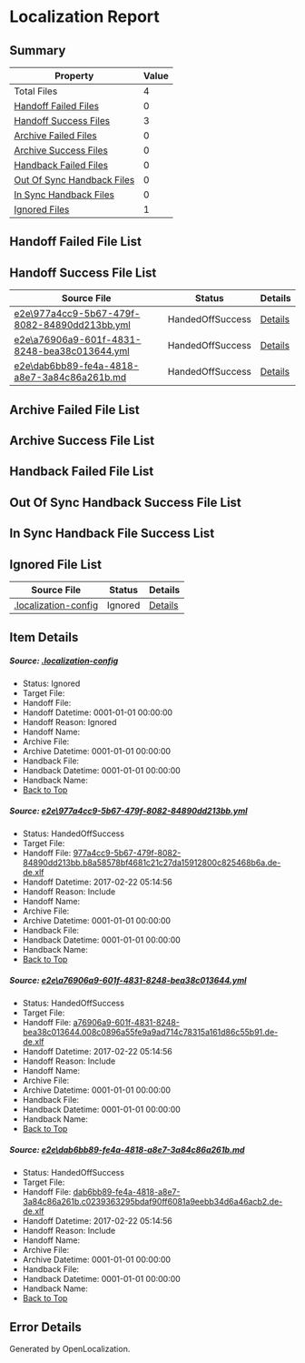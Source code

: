 # <a name='report-top'></a> Localization Report

## Summary
 Property | Value 
 -------- | ----- 
 Total Files | 4
[ Handoff Failed Files ](#handoff-failed-list)| 0
[ Handoff Success Files ](#handoff-success-list)| 3
[ Archive Failed Files ](#archive-failed-list)| 0
[ Archive Success Files ](#archive-success-list)| 0
[ Handback Failed Files ](#handback-failed-list)| 0
[ Out Of Sync Handback Files ](#outofsync-handback-success-list)| 0
[ In Sync Handback Files ](#insync-handback-success-list)| 0
[ Ignored Files ](#ignored-list)| 1

## <a name='handoff-failed-list'></a> Handoff Failed File List

## <a name='handoff-success-list'></a> Handoff Success File List
 Source File | Status | Details 
 ----------- | ------ | ------- 
 [e2e\977a4cc9-5b67-479f-8082-84890dd213bb.yml](https://github.com/OpenLocalizationTestOrg/ol-test4/blob/3cc2eb78a19d47314aa06c2f8ee4eafd2b561d83/e2e/977a4cc9-5b67-479f-8082-84890dd213bb.yml) | HandedOffSuccess | [Details](#fe7356a86c198edd04b314e7d7ddae222312d4d31)
 [e2e\a76906a9-601f-4831-8248-bea38c013644.yml](https://github.com/OpenLocalizationTestOrg/ol-test4/blob/3cc2eb78a19d47314aa06c2f8ee4eafd2b561d83/e2e/a76906a9-601f-4831-8248-bea38c013644.yml) | HandedOffSuccess | [Details](#07fefbf2bbffcc00d7bdb01a3e88e36c82584c0a2)
 [e2e\dab6bb89-fe4a-4818-a8e7-3a84c86a261b.md](https://github.com/OpenLocalizationTestOrg/ol-test4/blob/3cc2eb78a19d47314aa06c2f8ee4eafd2b561d83/e2e/dab6bb89-fe4a-4818-a8e7-3a84c86a261b.md) | HandedOffSuccess | [Details](#a000762f78f6e4a23e6c70e9825b2c62a38583213)

## <a name='archive-failed-list'></a> Archive Failed File List

## <a name='archive-success-list'></a> Archive Success File List

## <a name='handback-failed-list'></a> Handback Failed File List

## <a name='outofsync-handback-success-list'></a> Out Of Sync Handback Success File List

## <a name='insync-handback-success-list'></a> In Sync Handback File Success List

## <a name='ignored-list'></a> Ignored File List
 Source File | Status | Details 
 ----------- | ------ | ------- 
 [.localization-config](https://github.com/OpenLocalizationTestOrg/ol-test4/blob/3cc2eb78a19d47314aa06c2f8ee4eafd2b561d83/.localization-config) | Ignored | [Details](#cb0632cf59c1387fc1742bfb9fa3c47f87e2e5c90)

## Item Details
##### <a name='cb0632cf59c1387fc1742bfb9fa3c47f87e2e5c90'></a> Source: [.localization-config](https://github.com/OpenLocalizationTestOrg/ol-test4/blob/3cc2eb78a19d47314aa06c2f8ee4eafd2b561d83/.localization-config)
* Status: Ignored
* Target File: 
* Handoff File: 
* Handoff Datetime: 0001-01-01 00:00:00
* Handoff Reason: Ignored
* Handoff Name: 
* Archive File: 
* Archive Datetime: 0001-01-01 00:00:00
* Handback File: 
* Handback Datetime: 0001-01-01 00:00:00
* Handback Name: 
* [Back to Top](#report-top)

##### <a name='fe7356a86c198edd04b314e7d7ddae222312d4d31'></a> Source: [e2e\977a4cc9-5b67-479f-8082-84890dd213bb.yml](https://github.com/OpenLocalizationTestOrg/ol-test4/blob/3cc2eb78a19d47314aa06c2f8ee4eafd2b561d83/e2e/977a4cc9-5b67-479f-8082-84890dd213bb.yml)
* Status: HandedOffSuccess
* Target File: 
* Handoff File: [977a4cc9-5b67-479f-8082-84890dd213bb.b8a58578bf4681c21c27da15912800c825468b6a.de-de.xlf](https://github.com/OpenLocalizationTestOrg/ol-test4-handoff/blob/8d9381e61573c686fc08eb7646b26e26f014527d/ol-handoff/OpenLocalizationTestOrg/ol-test4-dede/xinjiang/ht/977a4cc9-5b67-479f-8082-84890dd213bb.b8a58578bf4681c21c27da15912800c825468b6a.de-de.xlf)
* Handoff Datetime: 2017-02-22 05:14:56
* Handoff Reason: Include
* Handoff Name: 
* Archive File: 
* Archive Datetime: 0001-01-01 00:00:00
* Handback File: 
* Handback Datetime: 0001-01-01 00:00:00
* Handback Name: 
* [Back to Top](#report-top)

##### <a name='07fefbf2bbffcc00d7bdb01a3e88e36c82584c0a2'></a> Source: [e2e\a76906a9-601f-4831-8248-bea38c013644.yml](https://github.com/OpenLocalizationTestOrg/ol-test4/blob/3cc2eb78a19d47314aa06c2f8ee4eafd2b561d83/e2e/a76906a9-601f-4831-8248-bea38c013644.yml)
* Status: HandedOffSuccess
* Target File: 
* Handoff File: [a76906a9-601f-4831-8248-bea38c013644.008c0896a55fe9a9ad714c78315a161d86c55b91.de-de.xlf](https://github.com/OpenLocalizationTestOrg/ol-test4-handoff/blob/8d9381e61573c686fc08eb7646b26e26f014527d/ol-handoff/OpenLocalizationTestOrg/ol-test4-dede/xinjiang/ht/a76906a9-601f-4831-8248-bea38c013644.008c0896a55fe9a9ad714c78315a161d86c55b91.de-de.xlf)
* Handoff Datetime: 2017-02-22 05:14:56
* Handoff Reason: Include
* Handoff Name: 
* Archive File: 
* Archive Datetime: 0001-01-01 00:00:00
* Handback File: 
* Handback Datetime: 0001-01-01 00:00:00
* Handback Name: 
* [Back to Top](#report-top)

##### <a name='a000762f78f6e4a23e6c70e9825b2c62a38583213'></a> Source: [e2e\dab6bb89-fe4a-4818-a8e7-3a84c86a261b.md](https://github.com/OpenLocalizationTestOrg/ol-test4/blob/3cc2eb78a19d47314aa06c2f8ee4eafd2b561d83/e2e/dab6bb89-fe4a-4818-a8e7-3a84c86a261b.md)
* Status: HandedOffSuccess
* Target File: 
* Handoff File: [dab6bb89-fe4a-4818-a8e7-3a84c86a261b.c0239363295bdaf90ff6081a9eebb34d6a46acb2.de-de.xlf](https://github.com/OpenLocalizationTestOrg/ol-test4-handoff/blob/8d9381e61573c686fc08eb7646b26e26f014527d/ol-handoff/OpenLocalizationTestOrg/ol-test4-dede/xinjiang/ht/dab6bb89-fe4a-4818-a8e7-3a84c86a261b.c0239363295bdaf90ff6081a9eebb34d6a46acb2.de-de.xlf)
* Handoff Datetime: 2017-02-22 05:14:56
* Handoff Reason: Include
* Handoff Name: 
* Archive File: 
* Archive Datetime: 0001-01-01 00:00:00
* Handback File: 
* Handback Datetime: 0001-01-01 00:00:00
* Handback Name: 
* [Back to Top](#report-top)


## Error Details

Generated by OpenLocalization.
